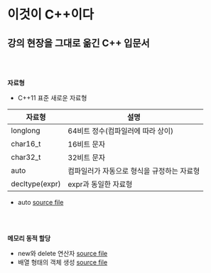 # 이것이 C++이다
## 강의 현장을 그대로 옮긴 C++ 입문서

<br/><br/>

**자료형**

+ C++11 표준 새로운 자료형

자료형 | 설명
------------ | -------------
longlong | 64비트 정수(컴파일러에 따라 상이)
char16_t | 16비트 문자
char32_t | 32비트 문자
auto | 컴파일러가 자동으로 형식을 규정하는 자료형
decltype(expr) | expr과 동일한 자료형

+ auto [source file](https://github.com/Hanbyori/Project/blob/main/Sample/Auto.cpp)

<br/><br/>

**메모리 동적 할당**

+ new와 delete 연산자 [source file](https://github.com/Hanbyori/Project/blob/main/Sample/NewDelete.cpp)
+ 배열 형태의 객체 생성 [source file](https://github.com/Hanbyori/Project/blob/main/Sample/NewDeleteArray.cpp)
